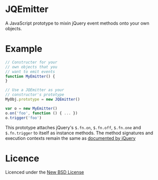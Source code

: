 JQEmitter
=======

A JavaScript prototype to mixin jQuery event methods onto your own objects.

# Example

```js
// Constructer for your
// own objects that you
// want to emit events
function MyEmitter() {
}

// Use a JQEmitter as your
// constructor's prototype
MyObj.prototype = new JQEmitter()

var o = new MyEmitter()
o.on('foo', function () { ... })
o.trigger('foo')
```

This prototype attaches jQuery's `$.fn.on`, `$.fn.off`, `$.fn.one`
and `$.fn.trigger` to itself as instance methods. The method
signatures and execution contexts remain the same
as [documented by jQuery](http://api.jquery.com/category/events/)

# Licence
Licenced under the [New BSD License](http://opensource.org/licenses/bsd-license.php)